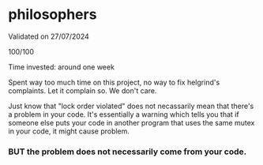 # philosophers

Validated on 27/07/2024

100/100

Time invested: around one week

Spent way too much time on this project, no way to fix helgrind's complaints. Let it complain so. We don't care.

Just know that "lock order violated" does not necassarily mean that there's a problem in your code. It's essentially a warning which tells you that if someone else puts your code in another program that uses the same mutex in your code, it might cause problem. 

### BUT the problem does not necessarily come from your code. ###
